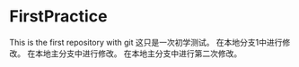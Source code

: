 # FirstPractice
This is the first repository with git
这只是一次初学测试。
在本地分支1中进行修改。
在本地主分支中进行修改。
在本地主分支中进行第二次修改。



